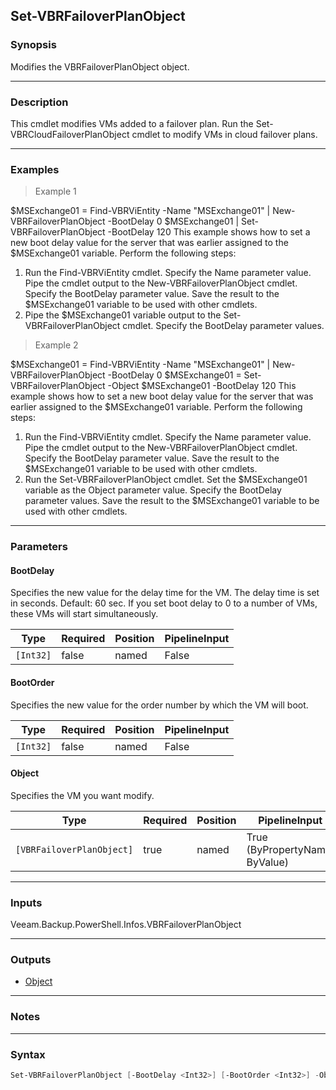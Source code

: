 Set-VBRFailoverPlanObject
-------------------------

### Synopsis
Modifies the VBRFailoverPlanObject object.

---

### Description

This cmdlet modifies VMs added to a failover plan.
Run the Set-VBRCloudFailoverPlanObject cmdlet to modify VMs in cloud failover plans.

---

### Examples
> Example 1

$MSExchange01 = Find-VBRViEntity -Name "MSExchange01" | New-VBRFailoverPlanObject -BootDelay 0
$MSExchange01 | Set-VBRFailoverPlanObject -BootDelay 120
This example shows how to set a new boot delay value for the server that was earlier assigned to the $MSExchange01 variable.
Perform the following steps:
1. Run the Find-VBRViEntity cmdlet. Specify the Name parameter value. Pipe the cmdlet output to the New-VBRFailoverPlanObject cmdlet. Specify the BootDelay parameter value. Save the result to the $MSExchange01 variable to be used with other cmdlets.
2. Pipe the $MSExchange01 variable output to the Set-VBRFailoverPlanObject cmdlet. Specify the BootDelay parameter values.
> Example 2

$MSExchange01 = Find-VBRViEntity -Name "MSExchange01" | New-VBRFailoverPlanObject -BootDelay 0
$MSExchange01 = Set-VBRFailoverPlanObject -Object $MSExchange01 -BootDelay 120
This example shows how to set a new boot delay value for the server that was earlier assigned to the $MSExchange01 variable.
Perform the following steps:
1. Run the Find-VBRViEntity cmdlet. Specify the Name parameter value. Pipe the cmdlet output to the New-VBRFailoverPlanObject cmdlet. Specify the BootDelay parameter value. Save the result to the $MSExchange01 variable to be used with other cmdlets.
2. Run the Set-VBRFailoverPlanObject cmdlet. Set the $MSExchange01 variable as the Object parameter value. Specify the BootDelay parameter values. Save the result to the $MSExchange01 variable to be used with other cmdlets.

---

### Parameters
#### **BootDelay**
Specifies the new value for the delay time for the VM.
The delay time is set in seconds.
Default: 60 sec.
If you set boot delay to 0 to a number of VMs, these VMs will start simultaneously.

|Type     |Required|Position|PipelineInput|
|---------|--------|--------|-------------|
|`[Int32]`|false   |named   |False        |

#### **BootOrder**
Specifies the new value for the order number by which the VM will boot.

|Type     |Required|Position|PipelineInput|
|---------|--------|--------|-------------|
|`[Int32]`|false   |named   |False        |

#### **Object**
Specifies the VM you want modify.

|Type                     |Required|Position|PipelineInput                 |
|-------------------------|--------|--------|------------------------------|
|`[VBRFailoverPlanObject]`|true    |named   |True (ByPropertyName, ByValue)|

---

### Inputs
Veeam.Backup.PowerShell.Infos.VBRFailoverPlanObject

---

### Outputs
* [Object](https://learn.microsoft.com/en-us/dotnet/api/System.Object)

---

### Notes

---

### Syntax
```PowerShell
Set-VBRFailoverPlanObject [-BootDelay <Int32>] [-BootOrder <Int32>] -Object <VBRFailoverPlanObject> [<CommonParameters>]
```
